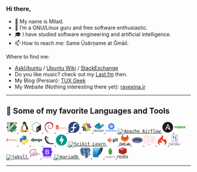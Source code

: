 ### Hi there,

- 📛 My name is Milad.
- 🌱 I’m a GNU/Linux guru and free software enthusiastic.
- 🎓 I have studied software engineering and artificial intelligence.
- 📫 How to reach me: Same Ūsĕrņame at Ǧmāil.

Where to find me:

- [AskUbuntu](https://askubuntu.com/users/264781/ravexina) / [Ubuntu Wiki](https://wiki.ubuntu.com/ravexina) / [StackExchange](https://stackexchange.com/users/4177764/ravexina)
- Do you like music? check out my [Last.fm](https://www.last.fm/user/Ravexina) then.
- My Blog (Persian): [TUX Geek](https://tuxgeek.ir/)
- My Website (Nothing interesting there yet): [ravexina.ir](https://ravexina.ir)

---

## :wrench: Some of my favorite Languages and Tools

<a href="https://www.vim.org/" target="_blank">
    <code><img height="30" src="https://github.com/devicons/devicon/blob/master/icons/vim/vim-original.svg" alt="VIM"></code>
</a>

<a href="https://www.linux.org/" target="_blank">
    <code><img height="30" src="https://github.com/devicons/devicon/blob/master/icons/linux/linux-original.svg" alt="linux"></code>
</a>

<a href="https://www.gnu.org/software/bash/" target="_blank">
    <code><img height="30" src="https://github.com/devicons/devicon/blob/master/icons/bash/bash-original.svg" alt="bash"></code>
</a>

<a href="https://www.debian.org" target="_blank">
    <code><img height="30" src="https://raw.githubusercontent.com/devicons/devicon/1119b9f84c0290e0f0b38982099a2bd027a48bf1/icons/debian/debian-original.svg" alt="Debian"></code>
</a>

<a href="https://www.ubuntu.com" target="_blank">
    <code><img height="30" src="https://github.com/devicons/devicon/blob/master/icons/ubuntu/ubuntu-plain-wordmark.svg" alt="Ubuntu"></code>
</a>

<a href="https://www.fedoraproject.org/" target="_blank">
    <code><img height="30" src="https://github.com/devicons/devicon/blob/master/icons/fedora/fedora-original.svg" alt="Fedora"></code>
</a>

<a href="https://www.centos.org/" target="_blank">
    <code><img height="30" src="https://github.com/devicons/devicon/blob/master/icons/centos/centos-original.svg" alt="CentOS"></code>
</a>



<a href="https://www.docker.com/" target="_blank">
    <code><img height="30" src="https://github.com/devicons/devicon/blob/master/icons/docker/docker-original-wordmark.svg" alt="Docker"></code>
</a>

<a href="https://kubernetes.io/" target="_blank">
    <code><img height="30" src="https://github.com/devicons/devicon/blob/master/icons/kubernetes/kubernetes-plain-wordmark.svg" alt="Kubernetes"></code>
</a>

<a href="https://airflow.apache.org/" target="_blank">
    <code><img height="30" src="https://airflow.apache.org/favicons/apple-icon-180x180.png" alt="Apache Airflow"></code>
</a>

<a href="https://www.ansible.com/" target="_blank">
    <code><img height="30" src="https://github.com/devicons/devicon/blob/master/icons/ansible/ansible-original.svg" alt="Ansible"></code>
</a>

<a href="https://www.nginx.com/" target="_blank">
    <code><img height="30" src="https://github.com/devicons/devicon/blob/master/icons/nginx/nginx-original.svg" alt="Nginx"></code>
</a>

<a href="https://httpd.apache.org/" target="_blank">
    <code><img height="30" src="https://github.com/devicons/devicon/blob/master/icons/apache/apache-original-wordmark.svg" alt="Apache HTTPD"></code>
</a>

<a href="https://www.python.org/" target="_blank">
    <code><img height="30" src="https://github.com/devicons/devicon/blob/master/icons/python/python-original.svg" alt="Python"></code>
</a>
    
<a href="https://djangoproject.com" target="_blank">
    <code><img height="30" src="https://github.com/devicons/devicon/blob/master/icons/django/django-plain-wordmark.svg" alt="Django"></code>
</a>

<a href="https://flask.palletsprojects.com/" target="_blank">
    <code><img height="30" src="https://github.com/devicons/devicon/blob/master/icons/flask/flask-original.svg" alt="Flask"></code>
</a>

<a href="https://fastapi.tiangolo.com/" target="_blank">
    <code><img height="30" src="https://github.com/devicons/devicon/blob/master/icons/fastapi/fastapi-original.svg" alt="FastAPI"></code>
</a>

<a href="https://scikit-learn.org/" target="_blank">
    <code><img height="30" src="https://upload.wikimedia.org/wikipedia/commons/0/05/Scikit_learn_logo_small.svg" alt="Scikit Learn"></code>
</a>

<a href="https://git-scm.com/" target="_blank">
    <code><img height="30" src="https://github.com/devicons/devicon/blob/master/icons/git/git-original-wordmark.svg" alt="GIT"></code>
</a>

<a href="https://gitlab.com/" target="_blank">
    <code><img height="30" src="https://github.com/devicons/devicon/blob/master/icons/gitlab/gitlab-original-wordmark.svg" alt="Gitlab"></code>
</a>

<a href="https://www.php.net" target="_blank">
    <code><img height="30" src="https://github.com/devicons/devicon/blob/master/icons/php/php-original.svg" alt="PHP"></code>
</a>

<a href="https://laravel.com/" target="_blank">
    <code><img height="30" src="https://github.com/devicons/devicon/blob/master/icons/laravel/laravel-line.svg" alt="Laravel"></code>
</a>

<a href="https://codeigniter.com/" target="_blank">
    <code><img height="30" src="https://github.com/devicons/devicon/blob/master/icons/codeigniter/codeigniter-plain.svg" alt="Codeigniter"></code>
</a>

<a href="https://heroku.com" target="_blank">
    <code><img height="30" src="https://github.com/devicons/devicon/blob/master/icons/heroku/heroku-original-wordmark.svg" alt="heroku"></code>
</a>

<a href="https://jekyllrb.com/" target="_blank">
    <code><img height="30" src="https://www.vectorlogo.zone/logos/jekyllrb/jekyllrb-icon.svg" alt="jekyll"></code>
</a>

<a href="https://sass-lang.com" target="_blank">
    <code><img height="30" src="https://github.com/devicons/devicon/blob/master/icons/sass/sass-original.svg" alt="sass"></code>
</a>

<a href="https://getbootstrap.com" target="_blank">
    <code><img height="30" src="https://github.com/devicons/devicon/blob/master/icons/bootstrap/bootstrap-plain-wordmark.svg" alt="boostrap"></code>
</a>

<!-- Databases --> 

<a href="https://www.mariadb.org/" target="_blank">
    <code><img height="30" src="https://mariadb.org/wp-content/themes/twentynineteen-child/icons/logo_seal.svg" alt="mariadb"></code>
</a>

<a href="https://www.postgresql.org/" target="_blank">
    <code><img height="30" src="https://github.com/devicons/devicon/blob/master/icons/postgresql/postgresql-original.svg" alt="postgresql"></code>
</a>

<a href="https://www.sqlite.org/" target="_blank">
    <code><img height="30" src="https://github.com/devicons/devicon/blob/master/icons/sqlite/sqlite-original.svg" alt="sqlite"></code>
</a>

<a href="https://www.mongodb.com/" target="_blank">
    <code><img height="30" src="https://github.com/devicons/devicon/blob/master/icons/mongodb/mongodb-original-wordmark.svg" alt="mongodb"></code>
</a>

<a href="https://redis.io/" target="_blank">
    <code><img height="30" src="https://github.com/devicons/devicon/blob/master/icons/redis/redis-original-wordmark.svg" alt="Redis"></code>
</a>

---
